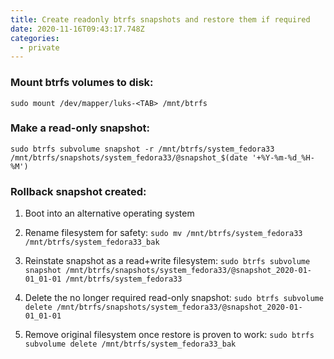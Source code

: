 ```yaml
---
title: Create readonly btrfs snapshots and restore them if required
date: 2020-11-16T09:43:17.748Z
categories:
  - private
---
```

### Mount btrfs volumes to disk:

`sudo mount /dev/mapper/luks-<TAB> /mnt/btrfs`

### Make a read-only snapshot:

`sudo btrfs subvolume snapshot -r /mnt/btrfs/system_fedora33 /mnt/btrfs/snapshots/system_fedora33/@snapshot_$(date '+%Y-%m-%d_%H-%M')`

### Rollback snapshot created:

1. Boot into an alternative operating system

2. Rename filesystem for safety:
   `sudo mv /mnt/btrfs/system_fedora33 /mnt/btrfs/system_fedora33_bak`

3. Reinstate snapshot as a read+write filesystem:
   `sudo btrfs subvolume snapshot /mnt/btrfs/snapshots/system_fedora33/@snapshot_2020-01-01_01-01 /mnt/btrfs/system_fedora33`

4. Delete the no longer required read-only snapshot:
   `sudo btrfs subvolume delete /mnt/btrfs/snapshots/system_fedora33/@snapshot_2020-01-01_01-01`

5. Remove original filesystem once restore is proven to work:
   `sudo btrfs subvolume delete /mnt/btrfs/system_fedora33_bak`